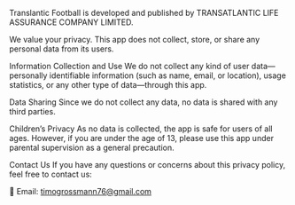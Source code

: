 Translantic Football is developed and published by TRANSATLANTIC LIFE ASSURANCE COMPANY LIMITED.

We value your privacy. This app does not collect, store, or share any personal data from its users.

Information Collection and Use
We do not collect any kind of user data—personally identifiable information (such as name, email, or location), usage statistics, or any other type of data—through this app.

Data Sharing
Since we do not collect any data, no data is shared with any third parties.

Children’s Privacy
As no data is collected, the app is safe for users of all ages. However, if you are under the age of 13, please use this app under parental supervision as a general precaution.

Contact Us
If you have any questions or concerns about this privacy policy, feel free to contact us:

📧 Email: timogrossmann76@gmail.com
